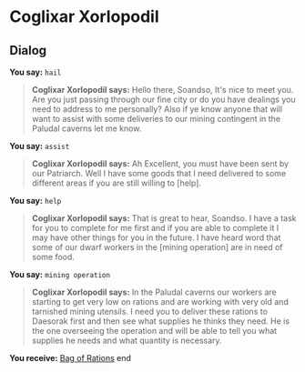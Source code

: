 # Coglixar Xorlopodil


## Dialog

**You say:** `hail`



>**Coglixar Xorlopodil says:** Hello there, Soandso, It's nice to meet you. Are you just passing through our fine city or do you have dealings you need to address to me personally? Also if ye know anyone that will want to assist with some deliveries to our mining contingent in the Paludal caverns let me know.

**You say:** `assist`



>**Coglixar Xorlopodil says:** Ah Excellent, you must have been sent by our Patriarch.  Well I have some goods that I need delivered to some different areas if you are still willing to [help].

**You say:** `help`



>**Coglixar Xorlopodil says:** That is great to hear, Soandso. I have a task for you to complete for me first and if you are able to complete it I may have other things for you in the future. I have heard word that some of our dwarf workers in the [mining operation] are in need of some food.

**You say:** `mining operation`



>**Coglixar Xorlopodil says:** In the Paludal caverns our workers are starting to get very low on rations and are working with very old and tarnished mining utensils. I need you to deliver these rations to Daesorak first and then see what supplies he thinks they need. He is the one overseeing the operation and will be able to tell you what supplies he needs and what quantity is necessary.


**You receive:**  [Bag of Rations](/item/4747)
end
